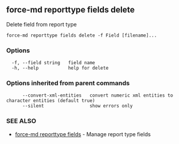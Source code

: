 ## force-md reporttype fields delete

Delete field from report type

```
force-md reporttype fields delete -f Field [filename]...
```

### Options

```
  -f, --field string   field name
  -h, --help           help for delete
```

### Options inherited from parent commands

```
      --convert-xml-entities   convert numeric xml entities to character entities (default true)
      --silent                 show errors only
```

### SEE ALSO

* [force-md reporttype fields](force-md_reporttype_fields.md)	 - Manage report type fields

